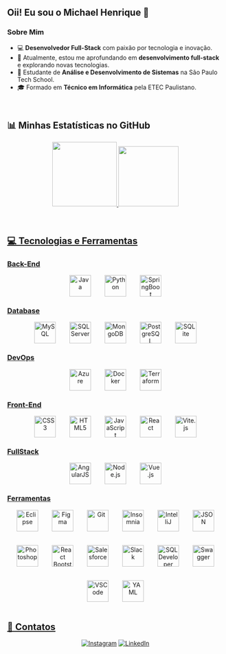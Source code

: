 ## Oii! Eu sou o Michael Henrique 👋

### Sobre Mim

- 💻 **Desenvolvedor Full-Stack** com paixão por tecnologia e inovação.
- 🔭 Atualmente, estou me aprofundando em **desenvolvimento full-stack** e explorando novas tecnologias.
- 🌱 Estudante de **Análise e Desenvolvimento de Sistemas** na São Paulo Tech School.
- 🎓 Formado em **Técnico em Informática** pela ETEC Paulistano.

<br>

## 📊 Minhas Estatísticas no GitHub

<div align="center" display="inline-block">
  <a href="https://github.com/zzzmikej">
    <img height="150px" src="https://github-readme-stats.vercel.app/api?username=zzzmikej&show_icons=true&theme=react&include_all_commits=true&count_private=true"/>
    <img height="140px" src="https://github-readme-stats.vercel.app/api/top-langs/?username=zzzmikej&layout=compact&langs_count=7&theme=react" />
</div>
<br>
  
<br>

## 💻 Tecnologias e Ferramentas

### Back-End
<div align="center" style="display: flex; justify-content: center; gap: 2rem; flex-wrap: wrap;">
  <img width="50px" src="https://cdn.jsdelivr.net/gh/devicons/devicon/icons/java/java-original.svg" alt="Java" title="Java"/>
  <img width="50px" src="https://cdn.jsdelivr.net/gh/devicons/devicon/icons/python/python-original.svg" alt="Python" title="Python"/>
  <img width="50px" src="https://cdn.jsdelivr.net/gh/devicons/devicon/icons/spring/spring-original.svg" alt="SpringBoot" title="SpringBoot"/>
</div>

### Database
<div align="center" style="display: flex; justify-content: center; gap: 2rem; flex-wrap: wrap;">
  <img width="50px" src="https://cdn.jsdelivr.net/gh/devicons/devicon/icons/mysql/mysql-original.svg" alt="MySQL" title="MySQL"/>
  <img width="50px" src="https://cdn.jsdelivr.net/gh/devicons/devicon/icons/microsoftsqlserver/microsoftsqlserver-plain.svg" alt="SQL Server" title="SQL Server"/>
  <img width="50px" src="https://cdn.jsdelivr.net/gh/devicons/devicon/icons/mongodb/mongodb-original.svg" alt="MongoDB" title="MongoDB"/>
  <img width="50px" src="https://cdn.jsdelivr.net/gh/devicons/devicon/icons/postgresql/postgresql-original.svg" alt="PostgreSQL" title="PostgreSQL"/>
  <img width="50px" src="https://cdn.jsdelivr.net/gh/devicons/devicon/icons/sqlite/sqlite-original.svg" alt="SQLite" title="SQLite"/>
</div>

### DevOps
<div align="center" style="display: flex; justify-content: center; gap: 2rem; flex-wrap: wrap;">
  <img width="50px" src="https://cdn.jsdelivr.net/gh/devicons/devicon/icons/azure/azure-original.svg" alt="Azure" title="Azure"/>
  <img width="50px" src="https://cdn.jsdelivr.net/gh/devicons/devicon/icons/docker/docker-original.svg" alt="Docker" title="Docker"/>
  <img width="50px" src="https://cdn.jsdelivr.net/gh/devicons/devicon/icons/terraform/terraform-original.svg" alt="Terraform" title="Terraform"/>
</div>

### Front-End
<div align="center" style="display: flex; justify-content: center; gap: 2rem; flex-wrap: wrap;">
  <img width="50px" src="https://cdn.jsdelivr.net/gh/devicons/devicon/icons/css3/css3-original.svg" alt="CSS3" title="CSS3"/>
  <img width="50px" src="https://cdn.jsdelivr.net/gh/devicons/devicon/icons/html5/html5-original.svg" alt="HTML5" title="HTML5"/>
  <img width="50px" src="https://cdn.jsdelivr.net/gh/devicons/devicon/icons/javascript/javascript-plain.svg" alt="JavaScript" title="JavaScript"/>
  <img width="50px" src="https://cdn.jsdelivr.net/gh/devicons/devicon/icons/react/react-original.svg" alt="React" title="React"/>
  <img width="50px" src="https://cdn.jsdelivr.net/gh/devicons/devicon/icons/vitejs/vitejs-original.svg" alt="Vite.js" title="Vite.js"/>
</div>

### FullStack
<div align="center" style="display: flex; justify-content: center; gap: 2rem; flex-wrap: wrap;">
  <img width="50px" src="https://cdn.jsdelivr.net/gh/devicons/devicon/icons/angularjs/angularjs-original.svg" alt="AngularJS" title="AngularJS"/>
  <img width="50px" src="https://cdn.jsdelivr.net/gh/devicons/devicon/icons/nodejs/nodejs-original.svg" alt="Node.js" title="Node.js"/>
  <img width="50px" src="https://cdn.jsdelivr.net/gh/devicons/devicon/icons/vuejs/vuejs-original.svg" alt="Vue.js" title="Vue.js"/>
</div>

### Ferramentas
<div align="center" style="display: flex; justify-content: center; gap: 2rem; flex-wrap: wrap;">
  <img width="50px" src="https://cdn.jsdelivr.net/gh/devicons/devicon/icons/eclipse/eclipse-original.svg" alt="Eclipse" title="Eclipse"/>
  <img width="50px" src="https://cdn.jsdelivr.net/gh/devicons/devicon/icons/figma/figma-original.svg" alt="Figma" title="Figma"/>
  <img width="50px" src="https://cdn.jsdelivr.net/gh/devicons/devicon/icons/git/git-original.svg" alt="Git" title="Git"/>
  <img width="50px" src="https://cdn.jsdelivr.net/gh/devicons/devicon/icons/insomnia/insomnia-original.svg" alt="Insomnia" title="Insomnia"/>
  <img width="50px" src="https://cdn.jsdelivr.net/gh/devicons/devicon/icons/intellij/intellij-original.svg" alt="IntelliJ" title="IntelliJ"/>
  <img width="50px" src="https://cdn.jsdelivr.net/gh/devicons/devicon/icons/json/json-original.svg" alt="JSON" title="JSON"/>
  <img width="50px" src="https://cdn.jsdelivr.net/gh/devicons/devicon/icons/photoshop/photoshop-plain.svg" alt="Photoshop" title="Photoshop"/>
  <img width="50px" src="https://cdn.jsdelivr.net/gh/devicons/devicon/icons/reactbootstrap/reactbootstrap-plain.svg" alt="React Bootstrap" title="React Bootstrap"/>
  <img width="50px" src="https://cdn.jsdelivr.net/gh/devicons/devicon/icons/salesforce/salesforce-original.svg" alt="Salesforce" title="Salesforce"/>
  <img width="50px" src="https://cdn.jsdelivr.net/gh/devicons/devicon/icons/slack/slack-original.svg" alt="Slack" title="Slack"/>
  <img width="50px" src="https://cdn.jsdelivr.net/gh/devicons/devicon/icons/sqldeveloper/sqldeveloper-original.svg" alt="SQL Developer" title="SQL Developer"/>
  <img width="50px" src="https://cdn.jsdelivr.net/gh/devicons/devicon/icons/swagger/swagger-original.svg" alt="Swagger" title="Swagger"/>
  <img width="50px" src="https://cdn.jsdelivr.net/gh/devicons/devicon/icons/vscode/vscode-original.svg" alt="VSCode" title="VSCode"/>
  <img width="50px" src="https://cdn.jsdelivr.net/gh/devicons/devicon/icons/yaml/yaml-original.svg" alt="YAML" title="YAML"/>
</div>

<br>

## 📩 Contatos

<div align="center">
  <a href="https://www.instagram.com/zzz.mike" target="_blank"><img src="https://img.shields.io/badge/-Instagram-%23E4405F?style=for-the-badge&logo=instagram&logoColor=white" alt="Instagram" title="Instagram"/></a>
  <a href="https://www.linkedin.com/in/michaelhenriqueteixeira/" target="_blank"><img src="https://img.shields.io/badge/-LinkedIn-%230077B5?style=for-the-badge&logo=linkedin&logoColor=white" alt="LinkedIn" title="LinkedIn"/></a> 
</div>
